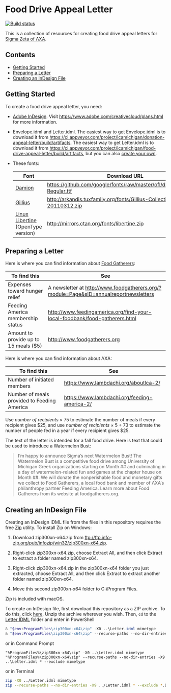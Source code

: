 # Food Drive Appeal Letter

[![Build status](https://ci.appveyor.com/api/projects/status/njbi2ne90pj81idb?svg=true)](https://ci.appveyor.com/project/lcamichigan/food-drive-appeal-letter)

This is a collection of resources for creating food drive appeal letters for
[Sigma Zeta of ΛΧΑ](https://lcamichigan.com).

## Contents

* [Getting Started](#getting-started)
* [Preparing a Letter](#preparing-a-letter)
* [Creating an InDesign File](#creating-an-indesign-file)

## Getting Started

To create a food drive appeal letter, you need:

* [Adobe InDesign](https://www.adobe.com/products/indesign.html). Visit
  https://www.adobe.com/creativecloud/plans.html for more information.

* Envelope.idml and Letter.idml. The easiest way to get Envelope.idml is to
  download it from
  https://ci.appveyor.com/project/lcamichigan/donation-appeal-letter/build/artifacts.
  The easiest way to get Letter.idml is to download it from
  https://ci.appveyor.com/project/lcamichigan/food-drive-appeal-letter/build/artifacts,
  but you can also [create your own](#creating-an-indesign-file).

* These fonts:

  | Font                                                             | Download URL                                                             |
  |------------------------------------------------------------------|--------------------------------------------------------------------------|
  | [Damion](https://fonts.google.com/specimen/Damion)               | https://github.com/google/fonts/raw/master/ofl/damion/Damion-Regular.ttf |
  | [Gillius](http://arkandis.tuxfamily.org/adffonts.html)           | http://arkandis.tuxfamily.org/fonts/Gillius-Collection-20110312.zip      |
  | [Linux Libertine](http://libertine-fonts.org) (OpenType version) | http://mirrors.ctan.org/fonts/libertine.zip                              |

## Preparing a Letter

Here is where you can find information about
[Food Gatherers](http://www.foodgatherers.org):

| To find this                          | See                                                                                   |
|---------------------------------------|---------------------------------------------------------------------------------------|
| Expenses toward hunger relief         | A newsletter at http://www.foodgatherers.org/?module=Page&sID=annualreportnewsletters |
| Feeding America membership status     | http://www.feedingamerica.org/find-your-local-foodbank/food-gatherers.html            |
| Amount to provide up to 15 meals ($5) | http://www.foodgatherers.org                                                          |

Here is where you can find information about ΛΧΑ:

| To find this                                | See                                          |
|---------------------------------------------|----------------------------------------------|
| Number of initiated members                 | https://www.lambdachi.org/aboutlca-2/        |
| Number of meals provided to Feeding America | https://www.lambdachi.org/feeding-america-2/ |

Use _number of recipients_ × 75 to estimate the number of meals if every
recipient gives $25, and use _number of recipients_ × 5 ÷ 73 to estimate the
number of people fed in a year if every recipient gives $25.

The text of the letter is intended for a fall food drive. Here is text that
could be used to introduce a Watermelon Bust:

> I’m happy to announce Sigma’s next Watermelon Bust! The Watermelon Bust is a
> competitive food drive among University of Michigan Greek organizations
> starting on Month ## and culminating in a day of watermelon-related fun and
> games at the chapter house on Month ##. We will donate the nonperishable food
> and monetary gifts we collect to Food Gatherers, a local food bank and member
> of ΛΧΑ’s philanthropy partner Feeding America. Learn more about Food Gatherers
> from its website at foodgatherers.org.

## Creating an InDesign File

Creating an InDesign IDML file from the files in this repository requires the
free [Zip](http://www.info-zip.org/Zip.html) utility. To install Zip on Windows:

1. Download zip300xn-x64.zip from
   ftp://ftp.info-zip.org/pub/infozip/win32/zip300xn-x64.zip.

2. Right-click zip300xn-x64.zip, choose Extract All, and then click Extract to
   extract a folder named zip300xn-x64.

3. Right-click zip300xn-x64.zip in the zip300xn-x64 folder you just extracted,
   choose Extract All, and then click Extract to extract another folder named
   zip300xn-x64.

4. Move this second zip300xn-x64 folder to C:\Program Files.

Zip is included with macOS.

To create an InDesign file, first download this repository as a ZIP archive. To
do this, click
[here](https://github.com/lcamichigan/food-drive-appeal-letter/archive/master.zip).
Unzip the archive wherever you wish. Then, `cd` to the
[Letter IDML](Letter%20IDML) folder and enter in PowerShell

```powershell
& "$env:ProgramFiles\zip300xn-x64\zip" -X0 ..\Letter.idml mimetype
& "$env:ProgramFiles\zip300xn-x64\zip" --recurse-paths --no-dir-entries -X9 ..\Letter.idml * --exclude mimetype
```

or in Command Prompt

```batch
"%ProgramFiles%\zip300xn-x64\zip" -X0 ..\Letter.idml mimetype
"%ProgramFiles%\zip300xn-x64\zip" --recurse-paths --no-dir-entries -X9 ..\Letter.idml * --exclude mimetype
```

or in Terminal

```sh
zip -X0 ../Letter.idml mimetype
zip --recurse-paths --no-dir-entries -X9 ../Letter.idml * --exclude *.DS_Store mimetype
```
